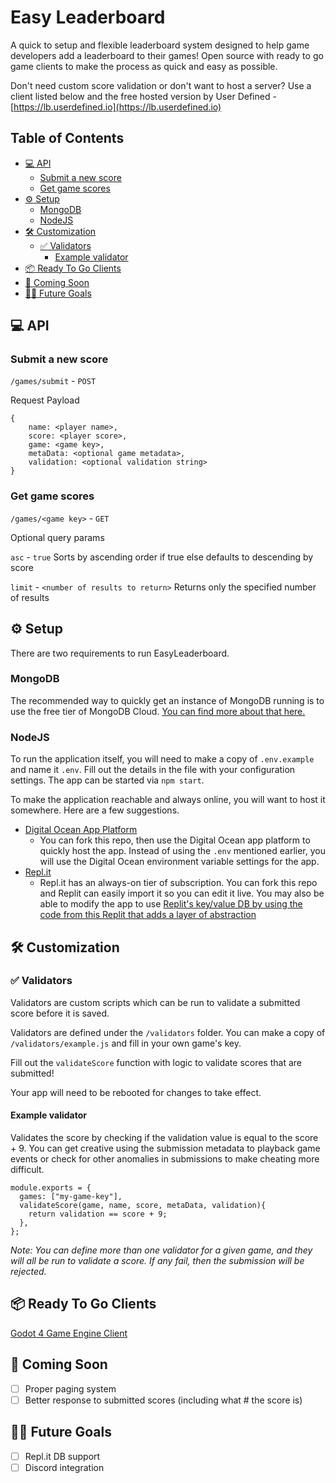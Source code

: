 # Easy Leaderboard

A quick to setup and flexible leaderboard system designed to help game developers add a leaderboard to their games! Open source with ready to go game clients to make the process as quick and easy as possible.

Don't need custom score validation or don't want to host a server? Use a client listed below and the free hosted version by User Defined - [https://lb.userdefined.io](https://lb.userdefined.io)

## Table of Contents
- [:computer: API](#computer-api)
  * [Submit a new score](#submit-a-new-score)
  * [Get game scores](#get-game-scores)
- [:gear: Setup](#gear-setup)
  * [MongoDB](#mongodb)
  * [NodeJS](#nodejs)
- [:hammer_and_wrench: Customization](#hammer_and_wrench-customization)
  * [:white_check_mark: Validators](#white_check_mark-validators)
    + [Example validator](#example-validator)
- [:package: Ready To Go Clients](#package-ready-to-go-clients)
- [:construction_worker: Coming Soon](#construction_worker-coming-soon)
- [:man_scientist: Future Goals](#man_scientist-future-goals)


## :computer: API

### Submit a new score
`/games/submit` - `POST`

Request Payload
```
{
    name: <player name>,
    score: <player score>,
    game: <game key>,
    metaData: <optional game metadata>,
    validation: <optional validation string>
}
```

### Get game scores
`/games/<game key>` - `GET`

Optional query params

`asc` - `true` Sorts by ascending order if true else defaults to descending by score

`limit` - `<number of results to return>` Returns only the specified number of results

## :gear: Setup
There are two requirements to run EasyLeaderboard.
### MongoDB
The recommended way to quickly get an instance of MongoDB running is to use the free tier of MongoDB Cloud. [You can find more about that here.](https://www.mongodb.com/docs/drivers/node/current/quick-start/)

### NodeJS
To run the application itself, you will need to make a copy of `.env.example` and name it `.env`. Fill out the details in the file with your configuration settings. The app can be started via `npm start`.

To make the application reachable and always online, you will want to host it somewhere. Here are a few suggestions.
- [Digital Ocean App Platform](https://docs.digitalocean.com/products/app-platform/quickstart/sample-apps/node/)
    - You can fork this repo, then use the Digital Ocean app platform to quickly host the app. Instead of using the `.env` mentioned earlier, you will use the Digital Ocean environment variable settings for the app.
- [Repl.it](https://replit.com/languages/nodejs)
    - Repl.it has an always-on tier of subscription. You can fork this repo and Replit can easily import it so you can edit it live. You may also be able to modify the app to use [Replit's key/value DB by using the code from this Replit that adds a layer of abstraction](https://github.com/adrenallen/replit-db-orm)


## :hammer_and_wrench: Customization

### :white_check_mark: Validators
Validators are custom scripts which can be run to validate a submitted score before it is saved.

Validators are defined under the `/validators` folder. You can make a copy of `/validators/example.js` and fill in your own game's key. 

Fill out the `validateScore` function with logic to validate scores that are submitted! 

Your app will need to be rebooted for changes to take effect.


#### Example validator
Validates the score by checking if the validation value is equal to the score + 9. You can get creative using the submission metadata to playback game events or check for other anomalies in submissions to make cheating more difficult.
```
module.exports = {
  games: ["my-game-key"],
  validateScore(game, name, score, metaData, validation){
    return validation == score + 9;
  },
};
```

_Note: You can define more than one validator for a given game, and they will all be run to validate a score. If any fail, then the submission will be rejected._

## :package: Ready To Go Clients
[Godot 4 Game Engine Client](https://github.com/adrenallen/EasyLeaderboard-Godot)

## :construction_worker: Coming Soon
- [ ] Proper paging system
- [ ] Better response to submitted scores (including what # the score is)

## :man_scientist: Future Goals
- [ ] Repl.it DB support
- [ ] Discord integration
